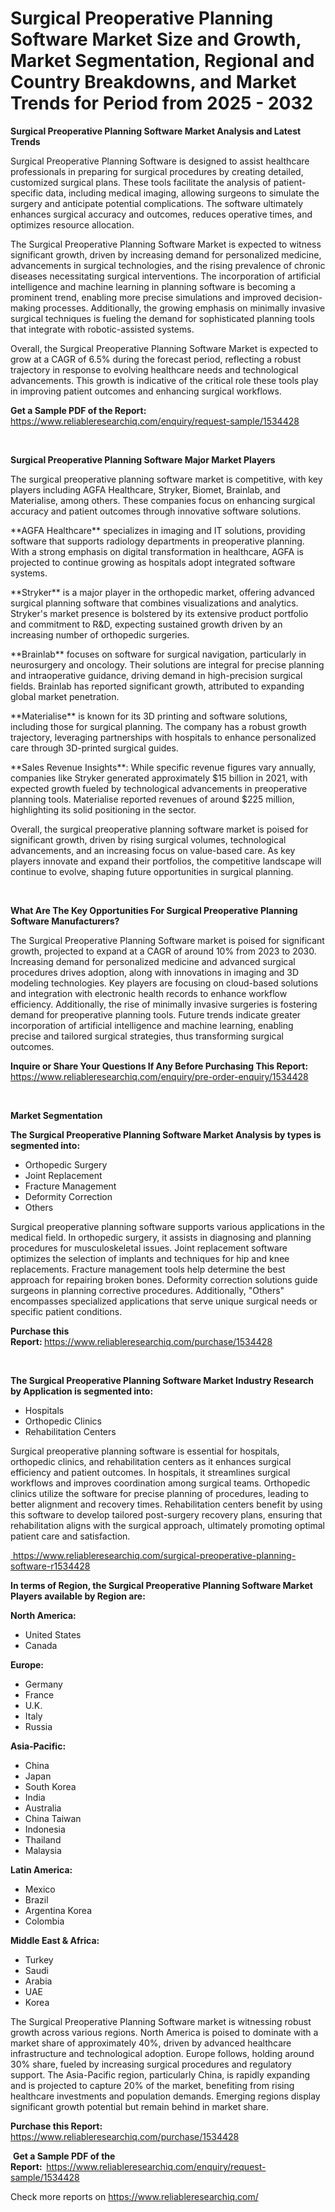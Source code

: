 <p><h1>Surgical Preoperative Planning Software Market Size and Growth, Market Segmentation, Regional and Country Breakdowns, and Market Trends for Period from 2025 -  2032</h1></p><p><strong>Surgical Preoperative Planning Software Market Analysis and Latest Trends</strong></p>
<p><p>Surgical Preoperative Planning Software is designed to assist healthcare professionals in preparing for surgical procedures by creating detailed, customized surgical plans. These tools facilitate the analysis of patient-specific data, including medical imaging, allowing surgeons to simulate the surgery and anticipate potential complications. The software ultimately enhances surgical accuracy and outcomes, reduces operative times, and optimizes resource allocation.</p><p>The Surgical Preoperative Planning Software Market is expected to witness significant growth, driven by increasing demand for personalized medicine, advancements in surgical technologies, and the rising prevalence of chronic diseases necessitating surgical interventions. The incorporation of artificial intelligence and machine learning in planning software is becoming a prominent trend, enabling more precise simulations and improved decision-making processes. Additionally, the growing emphasis on minimally invasive surgical techniques is fueling the demand for sophisticated planning tools that integrate with robotic-assisted systems. </p><p>Overall, the Surgical Preoperative Planning Software Market is expected to grow at a CAGR of 6.5% during the forecast period, reflecting a robust trajectory in response to evolving healthcare needs and technological advancements. This growth is indicative of the critical role these tools play in improving patient outcomes and enhancing surgical workflows.</p></p>
<p><strong>Get a Sample PDF of the Report:&nbsp;</strong> <a href="https://www.reliableresearchiq.com/enquiry/request-sample/1534428?utm_campaign=1082&utm_medium=2&utm_source=Github&utm_content=ia&utm_term=11032025&utm_id=surgical-preoperative-planning-software">https://www.reliableresearchiq.com/enquiry/request-sample/1534428</a></p>
<p>&nbsp;</p>
<p><strong>Surgical Preoperative Planning Software Major Market Players</strong></p>
<p><p>The surgical preoperative planning software market is competitive, with key players including AGFA Healthcare, Stryker, Biomet, Brainlab, and Materialise, among others. These companies focus on enhancing surgical accuracy and patient outcomes through innovative software solutions.</p><p>**AGFA Healthcare** specializes in imaging and IT solutions, providing software that supports radiology departments in preoperative planning. With a strong emphasis on digital transformation in healthcare, AGFA is projected to continue growing as hospitals adopt integrated software systems.</p><p>**Stryker** is a major player in the orthopedic market, offering advanced surgical planning software that combines visualizations and analytics. Stryker's market presence is bolstered by its extensive product portfolio and commitment to R&D, expecting sustained growth driven by an increasing number of orthopedic surgeries.</p><p>**Brainlab** focuses on software for surgical navigation, particularly in neurosurgery and oncology. Their solutions are integral for precise planning and intraoperative guidance, driving demand in high-precision surgical fields. Brainlab has reported significant growth, attributed to expanding global market penetration.</p><p>**Materialise** is known for its 3D printing and software solutions, including those for surgical planning. The company has a robust growth trajectory, leveraging partnerships with hospitals to enhance personalized care through 3D-printed surgical guides.</p><p>**Sales Revenue Insights**: While specific revenue figures vary annually, companies like Stryker generated approximately $15 billion in 2021, with expected growth fueled by technological advancements in preoperative planning tools. Materialise reported revenues of around $225 million, highlighting its solid positioning in the sector.</p><p>Overall, the surgical preoperative planning software market is poised for significant growth, driven by rising surgical volumes, technological advancements, and an increasing focus on value-based care. As key players innovate and expand their portfolios, the competitive landscape will continue to evolve, shaping future opportunities in surgical planning.</p></p>
<p>&nbsp;</p>
<p><strong>What Are The Key Opportunities For Surgical Preoperative Planning Software Manufacturers?</strong></p>
<p><p>The Surgical Preoperative Planning Software market is poised for significant growth, projected to expand at a CAGR of around 10% from 2023 to 2030. Increasing demand for personalized medicine and advanced surgical procedures drives adoption, along with innovations in imaging and 3D modeling technologies. Key players are focusing on cloud-based solutions and integration with electronic health records to enhance workflow efficiency. Additionally, the rise of minimally invasive surgeries is fostering demand for preoperative planning tools. Future trends indicate greater incorporation of artificial intelligence and machine learning, enabling precise and tailored surgical strategies, thus transforming surgical outcomes.</p></p>
<p><strong>Inquire or Share Your Questions If Any Before Purchasing This Report:</strong> <a href="https://www.reliableresearchiq.com/enquiry/pre-order-enquiry/1534428?utm_campaign=1082&utm_medium=2&utm_source=Github&utm_content=ia&utm_term=11032025&utm_id=surgical-preoperative-planning-software">https://www.reliableresearchiq.com/enquiry/pre-order-enquiry/1534428</a></p>
<p>&nbsp;</p>
<p><strong>Market Segmentation</strong></p>
<p><strong>The Surgical Preoperative Planning Software Market Analysis by types is segmented into:</strong></p>
<p><ul><li>Orthopedic Surgery</li><li>Joint Replacement</li><li>Fracture Management</li><li>Deformity Correction</li><li>Others</li></ul></p>
<p><p>Surgical preoperative planning software supports various applications in the medical field. In orthopedic surgery, it assists in diagnosing and planning procedures for musculoskeletal issues. Joint replacement software optimizes the selection of implants and techniques for hip and knee replacements. Fracture management tools help determine the best approach for repairing broken bones. Deformity correction solutions guide surgeons in planning corrective procedures. Additionally, "Others" encompasses specialized applications that serve unique surgical needs or specific patient conditions.</p></p>
<p><strong>Purchase this Report:&nbsp;</strong><a href="https://www.reliableresearchiq.com/purchase/1534428?utm_campaign=1082&utm_medium=2&utm_source=Github&utm_content=ia&utm_term=11032025&utm_id=surgical-preoperative-planning-software">https://www.reliableresearchiq.com/purchase/1534428</a></p>
<p>&nbsp;</p>
<p><strong>The Surgical Preoperative Planning Software Market Industry Research by Application is segmented into:</strong></p>
<p><ul><li>Hospitals</li><li>Orthopedic Clinics</li><li>Rehabilitation Centers</li></ul></p>
<p><p>Surgical preoperative planning software is essential for hospitals, orthopedic clinics, and rehabilitation centers as it enhances surgical efficiency and patient outcomes. In hospitals, it streamlines surgical workflows and improves coordination among surgical teams. Orthopedic clinics utilize the software for precise planning of procedures, leading to better alignment and recovery times. Rehabilitation centers benefit by using this software to develop tailored post-surgery recovery plans, ensuring that rehabilitation aligns with the surgical approach, ultimately promoting optimal patient care and satisfaction.</p></p>
<p><a href="https://www.reliableresearchiq.com/surgical-preoperative-planning-software-r1534428?utm_campaign=1082&utm_medium=2&utm_source=Github&utm_content=ia&utm_term=11032025&utm_id=surgical-preoperative-planning-software">&nbsp;https://www.reliableresearchiq.com/surgical-preoperative-planning-software-r1534428</a></p>
<p><strong>In terms of Region, the Surgical Preoperative Planning Software Market Players available by Region are:</strong></p>
<p>
    <p> <strong> North America: </strong>
        <ul>
            <li>United States</li>
            <li>Canada</li>
        </ul>
        </p> 
    <p> <strong> Europe: </strong>
        <ul>
            <li>Germany</li>
            <li>France</li>
            <li>U.K.</li>
            <li>Italy</li>
            <li>Russia</li>
        </ul>
        </p> 
    <p> <strong> Asia-Pacific: </strong>
        <ul>
            <li>China</li>
            <li>Japan</li>
            <li>South Korea</li>
            <li>India</li>
            <li>Australia</li>
            <li>China Taiwan</li>
            <li>Indonesia</li>
            <li>Thailand</li>
            <li>Malaysia</li>
        </ul>
        </p> 
    <p> <strong> Latin America: </strong>
        <ul>
            <li>Mexico</li>
            <li>Brazil</li>
            <li>Argentina Korea</li>
            <li>Colombia</li>
        </ul>
        </p> 
    <p> <strong> Middle East & Africa: </strong>
        <ul>
            <li>Turkey</li>
            <li>Saudi</li>
            <li>Arabia</li>
            <li>UAE</li>
            <li>Korea</li>
        </ul>
    </p>
    </p>
<p><p>The Surgical Preoperative Planning Software market is witnessing robust growth across various regions. North America is poised to dominate with a market share of approximately 40%, driven by advanced healthcare infrastructure and technological adoption. Europe follows, holding around 30% share, fueled by increasing surgical procedures and regulatory support. The Asia-Pacific region, particularly China, is rapidly expanding and is projected to capture 20% of the market, benefiting from rising healthcare investments and population demands. Emerging regions display significant growth potential but remain behind in market share.</p></p>
<p><strong>Purchase this Report: </strong><a href="https://www.reliableresearchiq.com/purchase/1534428?utm_campaign=1082&utm_medium=2&utm_source=Github&utm_content=ia&utm_term=11032025&utm_id=surgical-preoperative-planning-software">https://www.reliableresearchiq.com/purchase/1534428</a></p>
<p>&nbsp;<strong>Get a Sample PDF of the Report:&nbsp;&nbsp;</strong><a href="https://www.reliableresearchiq.com/enquiry/request-sample/1534428?utm_campaign=1082&utm_medium=2&utm_source=Github&utm_content=ia&utm_term=11032025&utm_id=surgical-preoperative-planning-software">https://www.reliableresearchiq.com/enquiry/request-sample/1534428</a></p>
<p><strong></strong></p>
<p>Check more reports on <a href="https://www.reliableresearchiq.com/?utm_campaign=1082&utm_medium=2&utm_source=Github&utm_content=ia&utm_term=11032025&utm_id=surgical-preoperative-planning-software">https://www.reliableresearchiq.com/</a></p>